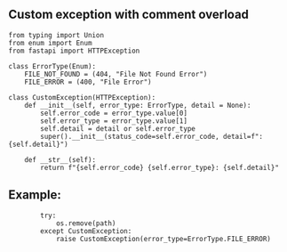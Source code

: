 ## Custom exception with comment overload

```
from typing import Union
from enum import Enum
from fastapi import HTTPException

class ErrorType(Enum):
    FILE_NOT_FOUND = (404, "File Not Found Error")
    FILE_ERROR = (400, "File Error")

class CustomException(HTTPException):
    def __init__(self, error_type: ErrorType, detail = None):
        self.error_code = error_type.value[0]
        self.error_type = error_type.value[1]
        self.detail = detail or self.error_type
        super().__init__(status_code=self.error_code, detail=f": {self.detail}")

    def __str__(self):
        return f"{self.error_code} {self.error_type}: {self.detail}"
```

## Example:
            try:
                os.remove(path)
            except CustomException:
                raise CustomException(error_type=ErrorType.FILE_ERROR)